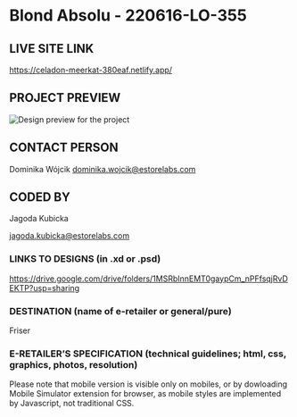 # Blond Absolu - 220616-LO-355

## LIVE SITE LINK 

https://celadon-meerkat-380eaf.netlify.app/
## PROJECT PREVIEW
![Design preview for the project](./link)

## CONTACT PERSON
Dominika Wójcik
dominika.wojcik@estorelabs.com

## CODED BY 

Jagoda Kubicka

jagoda.kubicka@estorelabs.com

### LINKS TO DESIGNS (in .xd or .psd)
https://drive.google.com/drive/folders/1MSRbInnEMT0gaypCm_nPFfsqjRvDEKTP?usp=sharing


### DESTINATION (name of e-retailer or general/pure)
Friser

### E-RETAILER’S SPECIFICATION (technical guidelines; html, css, graphics, photos, resolution)

Please note that mobile version is visible only on mobiles, or by dowloading Mobile Simulator extension for browser, as mobile
styles are implemented by Javascript, not traditional CSS.
